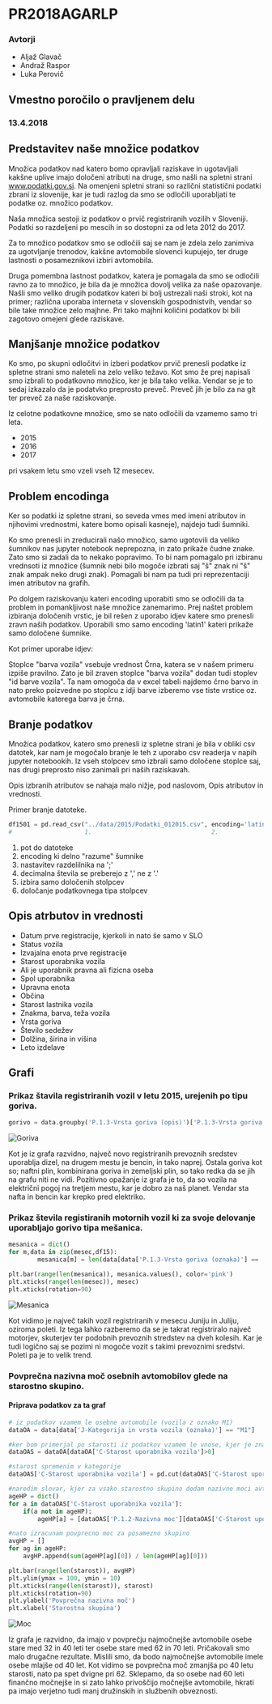 # PR2018AGARLP #

### Avtorji ###

* Aljaž Glavač
* Andraž Raspor
* Luka Perovič

## Vmestno poročilo o pravljenem delu ##
### 13.4.2018 ###

## Predstavitev naše množice podatkov ##

Množica podatkov nad katero bomo opravljali raziskave in ugotavljali kakšne uplive imajo določeni atributi na druge, smo našli na spletni strani www.podatki.gov.si. Na omenjeni spletni strani so različni statistični podatki zbrani iz slovenije, kar je tudi razlog da smo se odločili uporabljati te podatke oz. množico podatkov.

Naša množica sestoji iz podatkov o prvič registriranih vozilih v Sloveniji. Podatki so razdeljeni po mescih in so dostopni za od leta 2012 do 2017. 

Za to množico podatkov smo se odločili saj se nam je zdela zelo zanimiva za ugotvljanje trenodov, kakšne avtomobile slovenci kupujejo, ter druge lastnosti o posameznikovi izbiri avtomobila.

Druga pomembna lastnost podatkov, katera je pomagala da smo se odločili ravno za to množico, je bila da je množica dovolj velika za naše opazovanje. Našli smo veliko drugih podatkov kateri bi bolj ustrezali naši stroki, kot na primer; različna uporaba interneta v slovenskih gospodnistvih, vendar so bile take množice zelo majhne. Pri tako majhni količini podatkov bi bili zagotovo omejeni glede raziskave.

## Manjšanje množice podatkov ##

Ko smo, po skupni odločitvi in izberi podatkov prvič prenesli podatke iz spletne strani smo naleteli na zelo veliko težavo. Kot smo že prej napisali smo izbrali to podatkovno množico, ker je bila tako velika. Vendar se je to sedaj izkazalo da je podatvko preprosto preveč. Preveč jih je bilo za na git ter preveč za naše raziskovanje.

Iz celotne podatkovne množice, smo se nato odločili da vzamemo samo tri leta.
* 2015
* 2016
* 2017

pri vsakem letu smo vzeli vseh 12 mesecev.

## Problem encodinga ##

Ker so podatki iz spletne strani, so seveda vmes med imeni atributov in njihovimi vrednostmi, katere bomo opisali kasneje), najdejo tudi šumniki.

Ko smo prenesli in zreducirali našo množico, samo ugotovili da veliko šumnikov nas jupyter notebook neprepozna, in zato prikaže čudne znake. Zato smo si zadali da to nekako popravimo. To bi nam pomagalo pri izbiranu vrednsoti iz množice (šumnik nebi bilo mogoče izbrati saj "š" znak ni "š" znak ampak neko drugi znak). Pomagali bi nam pa tudi pri reprezentaciji imen atributov na grafih.

Po dolgem raziskovanju kateri encoding uporabiti smo se odločili da ta problem in pomankljivost naše množice zanemarimo. Prej naštet problem izbiranja določenih vrstic, je bil rešen z uporabo idjev katere smo prenesli zravn naših podatkov. Uporabili smo samo encoding 'latin1' kateri prikaže samo določene šumnike.

Kot primer uporabe idjev:

Stoplce "barva vozila" vsebuje vrednost Črna, katera se v našem primeru izpiše pravilno. Zato je bil zraven stoplce "barva vozila" dodan tudi stoplev "id barve vozila". Ta nam omogoča da v excel tabeli najdemo črno barvo in nato preko poizvedne po stoplcu z idji barve izberemo vse tiste vrstice oz. avtomobile katerega barva je črna.

## Branje podatkov ##

Množica podatkov, katero smo prenesli iz spletne strani je bila v obliki csv datotek, kar nam je mogočalo branje le teh z uporabo csv readerja v napih jupyter notebookih. Iz vseh stolpcev smo izbrali samo določene stoplce saj, nas drugi preprosto niso zanimali pri naših raziskavah.

Opis izbranih atributov se nahaja malo nižje, pod naslovom, Opis atributov in vrednosti.

Primer branje datoteke.
```python
df1501 = pd.read_csv("../data/2015/Podatki_012015.csv", encoding='latin1', sep=';', decimal=',', usecols=stolpci, dtype=tipi)
#                    1.                                 2.                 3.       4.           5.               6.
```
1. pot do datoteke
2. encoding ki delno "razume" šumnike
3. nastavitev razdelilnika na ';'
4. decimalna števila se preberejo z ',' ne z '.'
5. izbira samo določenih stolpcev
6. določanje podatkovnega tipa stolpcev

## Opis atrbutov in vrednosti ##

* Datum prve registracije, kjerkoli in nato še samo v SLO
* Status vozila
* Izvajalna enota prve registracije
* Starost uporabnika vozila
* Ali je uporabnik pravna ali fizicna oseba
* Spol uporabnika
* Upravna enota
* Občina
* Starost lastnika vozila
* Znakma, barva, teža vozila
* Vrsta goriva
* Število sedežev
* Dolžina, širina in višina
* Leto izdelave

## Grafi ##

### Prikaz štavila registriranih vozil v letu 2015, urejenih po tipu goriva. ###

```python
gorivo = data.groupby('P.1.3-Vrsta goriva (opis)')['P.1.3-Vrsta goriva (opis)'].count().sort_values(ascending=False)
```

![Goriva](images/goriva.png)

Kot je iz grafa razvidno, največ novo registriranih prevoznih sredstev uporablja dizel, na drugem mestu je bencin, in tako naprej. Ostala goriva kot so; naftni plin, kombinirana goriva in zemeljski plin, so tako redka da se jih na grafu niti ne vidi. Pozitivno opažanje iz grafa je to, da so vozila na električni pogoj na tretjem mestu, kar je dobro za naš planet. Vendar sta nafta in bencin kar krepko pred elektriko.

### Prikaz števila registiranih motornih vozil ki za svoje delovanje uporabljajo gorivo tipa mešanica. ###

```python
mesanica = dict()
for m,data in zip(mesec,df15):
	    mesanica[m] = len(data[data['P.1.3-Vrsta goriva (oznaka)'] == 'M'])

plt.bar(range(len(mesanica)), mesanica.values(), color='pink')
plt.xticks(range(len(mesec)), mesec)
plt.xticks(rotation=90)
```
![Mesanica](images/mesanica.png)

Kot vidimo je največ takih vozil registriranih v mesecu Juniju in Juliju, oziroma poleti. 
Iz tega lahko razberemo da se je takrat registriralo največ motorjev, skuterjev ter podobnih prevoznih stredstev na dveh kolesih.
Kar je tudi logično saj se pozimi ni mogoče vozit s takimi prevoznimi sredstvi. Poleti pa je to velik trend.


### Povprečna nazivna moč osebnih avtomobilov glede na starostno skupino. ###
#### Priprava podatkov za ta graf ####

```python
# iz podatkov vzamem le osebne avtomobile (vozila z oznako M1)
dataOA = data[data['J-Kategorija in vrsta vozila (oznaka)'] == "M1"]

#ker bom primerjal po starosti iz podatkov vzamem le vnose, kjer je znana starost
dataOAS = dataOA[dataOA['C-Starost uporabnika vozila']>0]

#starost spremenim v kategorije
dataOAS['C-Starost uporabnika vozila'] = pd.cut(dataOAS['C-Starost uporabnika vozila'], 10 retbins=True)[0]

#naredim slovar, kjer za vsako starostno skupino dodam nazivne moci avtomobilov
ageHP = dict()
for a in dataOAS['C-Starost uporabnika vozila']:
    if(a not in ageHP):
        ageHP[a] = [dataOAS['P.1.2-Nazivna moc'][dataOAS['C-Starost uporabnika vozila']==a].values]

#nato izracunam povprecno moc za posamezno skupino
avgHP = []
for ag in ageHP:
    avgHP.append(sum(ageHP[ag][0]) / len(ageHP[ag][0]))

plt.bar(range(len(starost)), avgHP)
plt.ylim(ymax = 100, ymin = 10)
plt.xticks(range(len(starost)), starost)
plt.xticks(rotation=90)
plt.ylabel('Povprečna nazivna moč')
plt.xlabel('Starostna skupina')
```
![Moc](images/starost_nazivnamoc.png)

Iz grafa je razvidno, da imajo v povprečju najmočnejše avtomobile osebe stare med 32 in 40 leti ter osebe stare med 62 in 70 leti. Pričakovali smo malo drugačne rezultate. Mislili smo, da bodo najmočnejše avtomobile imele osebe mlajše od 40 let.
Kot vidimo se povprečna moč zmanjša po 40 letu starosti, nato pa spet dvigne pri 62. Sklepamo, da so osebe nad 60 leti finančno močnejše in si zato lahko privoščijo močnejše avtomobile, hkrati pa imajo verjetno tudi manj družinskih in službenih obveznosti.
